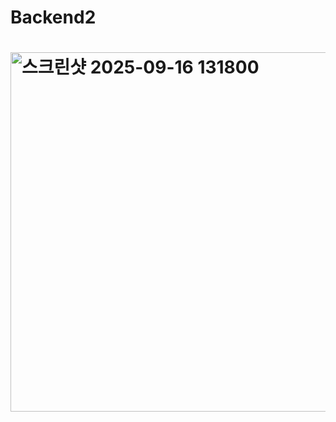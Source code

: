 # Backend2
# <img width="1919" height="575" alt="스크린샷 2025-09-16 131800" src="https://github.com/user-attachments/assets/6f7ffa8d-5ab9-4573-8cec-3c1baab7ed09" />
